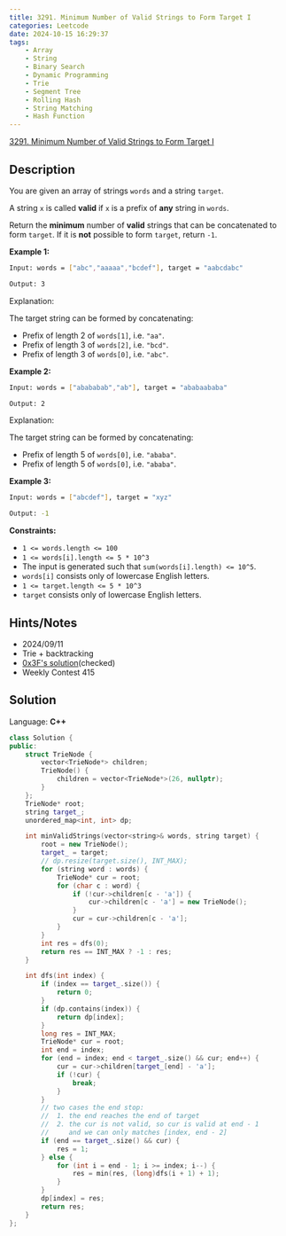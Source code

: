 ```yaml
---
title: 3291. Minimum Number of Valid Strings to Form Target I
categories: Leetcode
date: 2024-10-15 16:29:37
tags:
    - Array
    - String
    - Binary Search
    - Dynamic Programming
    - Trie
    - Segment Tree
    - Rolling Hash
    - String Matching
    - Hash Function
---
```


[3291. Minimum Number of Valid Strings to Form Target I](https://leetcode.com/problems/minimum-number-of-valid-strings-to-form-target-i/description/)

## Description

You are given an array of strings `words` and a string `target`.

A string `x` is called **valid**  if `x` is a prefix of **any**  string in `words`.

Return the **minimum**  number of **valid**  strings that can be concatenated to form `target`. If it is **not**  possible to form `target`, return `-1`.

**Example 1:**

```bash
Input: words = ["abc","aaaaa","bcdef"], target = "aabcdabc"

Output: 3
```

Explanation:

The target string can be formed by concatenating:

- Prefix of length 2 of `words[1]`, i.e. `"aa"`.
- Prefix of length 3 of `words[2]`, i.e. `"bcd"`.
- Prefix of length 3 of `words[0]`, i.e. `"abc"`.

**Example 2:**

```bash
Input: words = ["abababab","ab"], target = "ababaababa"

Output: 2
```

Explanation:

The target string can be formed by concatenating:

- Prefix of length 5 of `words[0]`, i.e. `"ababa"`.
- Prefix of length 5 of `words[0]`, i.e. `"ababa"`.

**Example 3:**

```bash
Input: words = ["abcdef"], target = "xyz"

Output: -1
```

**Constraints:**

- `1 <= words.length <= 100`
- `1 <= words[i].length <= 5 * 10^3`
- The input is generated such that `sum(words[i].length) <= 10^5`.
- `words[i]` consists only of lowercase English letters.
- `1 <= target.length <= 5 * 10^3`
- `target` consists only of lowercase English letters.

## Hints/Notes

- 2024/09/11
- Trie + backtracking
- [0x3F's solution](https://leetcode.cn/problems/minimum-number-of-valid-strings-to-form-target-i/solutions/2917933/ac-zi-dong-ji-you-hua-dppythonjavacgo-by-49jt/)(checked)
- Weekly Contest 415

## Solution

Language: **C++**

```C++
class Solution {
public:
    struct TrieNode {
        vector<TrieNode*> children;
        TrieNode() {
            children = vector<TrieNode*>(26, nullptr);
        }
    };
    TrieNode* root;
    string target_;
    unordered_map<int, int> dp;

    int minValidStrings(vector<string>& words, string target) {
        root = new TrieNode();
        target_ = target;
        // dp.resize(target.size(), INT_MAX);
        for (string word : words) {
            TrieNode* cur = root;
            for (char c : word) {
                if (!cur->children[c - 'a']) {
                    cur->children[c - 'a'] = new TrieNode();
                }
                cur = cur->children[c - 'a'];
            }
        }
        int res = dfs(0);
        return res == INT_MAX ? -1 : res;
    }

    int dfs(int index) {
        if (index == target_.size()) {
            return 0;
        }
        if (dp.contains(index)) {
            return dp[index];
        }
        long res = INT_MAX;
        TrieNode* cur = root;
        int end = index;
        for (end = index; end < target_.size() && cur; end++) {
            cur = cur->children[target_[end] - 'a'];
            if (!cur) {
                break;
            }
        }
        // two cases the end stop:
        //  1. the end reaches the end of target
        //  2. the cur is not valid, so cur is valid at end - 1
        //     and we can only matches [index, end - 2]
        if (end == target_.size() && cur) {
            res = 1;
        } else {
            for (int i = end - 1; i >= index; i--) {
                res = min(res, (long)dfs(i + 1) + 1);
            }
        }
        dp[index] = res;
        return res;
    }
};
```
